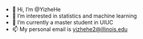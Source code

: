 - 👋 Hi, I’m @YizheHe
- 👀 I’m interested in statistics and machine learning
- 🌱 I’m currently a master student in UIUC
- 📫 My personal email is yizhehe2@illinois.edu

<!---
YizheHe/YizheHe is a ✨ special ✨ repository because its `README.md` (this file) appears on your GitHub profile.
You can click the Preview link to take a look at your changes.
--->
